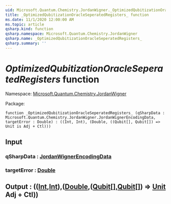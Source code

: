 ```yaml
---
uid: Microsoft.Quantum.Chemistry.JordanWigner._OptimizedQubitizationOracleSeperatedRegisters_
title: _OptimizedQubitizationOracleSeperatedRegisters_ function
ms.date: 11/1/2020 12:00:00 AM
ms.topic: article
qsharp.kind: function
qsharp.namespace: Microsoft.Quantum.Chemistry.JordanWigner
qsharp.name: _OptimizedQubitizationOracleSeperatedRegisters_
qsharp.summary: ''
---
```


# _OptimizedQubitizationOracleSeperatedRegisters_ function

Namespace: [Microsoft.Quantum.Chemistry.JordanWigner](xref:Microsoft.Quantum.Chemistry.JordanWigner)

Package: [](https://nuget.org/packages/)




```qsharp
function _OptimizedQubitizationOracleSeperatedRegisters_ (qSharpData : Microsoft.Quantum.Chemistry.JordanWigner.JordanWignerEncodingData, targetError : Double) : ((Int, Int), (Double, ((Qubit[], Qubit[]) => Unit is Adj + Ctl)))
```


## Input

### qSharpData : [JordanWignerEncodingData](xref:Microsoft.Quantum.Chemistry.JordanWigner.JordanWignerEncodingData)




### targetError : [Double](xref:microsoft.quantum.lang-ref.double)





## Output : (([Int](xref:microsoft.quantum.lang-ref.int),[Int](xref:microsoft.quantum.lang-ref.int)),([Double](xref:microsoft.quantum.lang-ref.double),([Qubit](xref:microsoft.quantum.lang-ref.qubit)[],[Qubit](xref:microsoft.quantum.lang-ref.qubit)[]) => [Unit](xref:microsoft.quantum.lang-ref.unit) Adj + Ctl))

